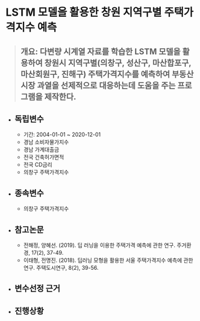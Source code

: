 # LSTM 모델을 활용한 창원 지역구별 주택가격지수 예측 
> ## 개요:  다변량 시계열 자료를 학습한 LSTM 모델을 활용하여 창원시 지역구별(의창구, 성산구, 마산합포구, 마산회원구, 진해구) 주택가격지수를 예측하여 부동산시장 과열을 선제적으로 대응하는데 도움을 주는 프로그램을 제작한다.

* ## 독립변수
  * 기간: 2004-01-01 ~ 2020-12-01
  * 경남 소비자물가지수
  * 경남 가계대출금
  * 전국 건축허가면적
  * 전국 CD금리
  * 의창구 주택가격지수 
* ## 종속변수
  * 의창구 주택가격지수 
* ## 참고논문 
  * 전해정, 양혜선. (2019). 딥 러닝을 이용한 주택가격 예측에 관한 연구. 주거환경, 17(2), 37-49.
  * 이태형, 전명진. (2018). 딥러닝 모형을 활용한 서울 주택가격지수 예측에 관한 연구. 주택도시연구, 8(2), 39-56.

* ## 변수선정 근거 
* ## 진행상황



